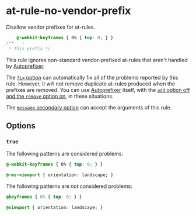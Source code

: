 # at-rule-no-vendor-prefix

Disallow vendor prefixes for at-rules.

<!-- prettier-ignore -->
```css
    @-webkit-keyframes { 0% { top: 0; } }
/**   ↑
 * This prefix */
```

This rule ignores non-standard vendor-prefixed at-rules that aren't handled by [Autoprefixer](https://github.com/postcss/autoprefixer).

The [`fix` option](https://github.com/stylelint/stylelint/tree/15.10.2/docsuser-guideoptions.md#fix) can automatically fix all of the problems reported by this rule. However, it will not remove duplicate at-rules produced when the prefixes are removed. You can use [Autoprefixer](https://github.com/postcss/autoprefixer) itself, with the [`add` option off and the `remove` option on](https://github.com/postcss/autoprefixer#options), in these situations.

The [`message` secondary option](https://github.com/stylelint/stylelint/tree/15.10.2/docsuser-guideconfigure.md#message) can accept the arguments of this rule.

## Options

### `true`

The following patterns are considered problems:

<!-- prettier-ignore -->
```css
@-webkit-keyframes { 0% { top: 0; } }
```

<!-- prettier-ignore -->
```css
@-ms-viewport { orientation: landscape; }
```

The following patterns are _not_ considered problems:

<!-- prettier-ignore -->
```css
@keyframes { 0% { top: 0; } }
```

<!-- prettier-ignore -->
```css
@viewport { orientation: landscape; }
```
